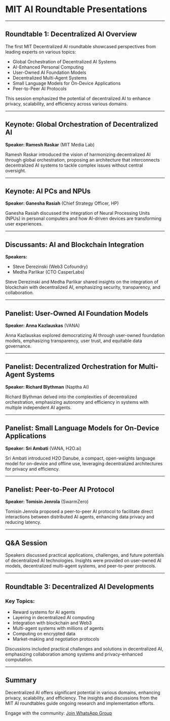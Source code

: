 # MIT AI Roundtable Presentations

---

## Roundtable 1: Decentralized AI Overview
The first MIT Decentralized AI roundtable showcased perspectives from leading experts on various topics:

- Global Orchestration of Decentralized AI Systems
- AI-Enhanced Personal Computing
- User-Owned AI Foundation Models
- Decentralized Multi-Agent Systems
- Small Language Models for On-Device Applications
- Peer-to-Peer AI Protocols

This session emphasized the potential of decentralized AI to enhance privacy, scalability, and efficiency across various domains.

---

## Keynote: Global Orchestration of Decentralized AI
**Speaker: Ramesh Raskar** (MIT Media Lab) 

Ramesh Raskar introduced the vision of harmonizing decentralized AI through global orchestration, proposing an architecture that interconnects decentralized AI systems to tackle complex issues without central oversight.

---

## Keynote: AI PCs and NPUs
**Speaker: Ganesha Rasiah** (Chief Strategy Officer, HP)

Ganesha Rasiah discussed the integration of Neural Processing Units (NPUs) in personal computers and how AI-driven devices are transforming user experiences.

---

## Discussants: AI and Blockchain Integration
**Speakers:**
- Steve Derezinski (Web3 Cofoundry)
- Medha Parlikar (CTO CasperLabs)

Steve Derezinski and Medha Parlikar shared insights on the integration of blockchain with decentralized AI, emphasizing security, transparency, and collaboration.

---

## Panelist: User-Owned AI Foundation Models
**Speaker: Anna Kazlauskas** (VANA)

Anna Kazlauskas explored democratizing AI through user-owned foundation models, emphasizing transparency, user trust, and equitable data governance.

---

## Panelist: Decentralized Orchestration for Multi-Agent Systems
**Speaker: Richard Blythman** (Naptha AI)

Richard Blythman delved into the complexities of decentralized orchestration, emphasizing autonomy and efficiency in systems with multiple independent AI agents.

---

## Panelist: Small Language Models for On-Device Applications
**Speaker: Sri Ambati** (VANA, H2O.ai)

Sri Ambati introduced H2O Danube, a compact, open-weights language model for on-device and offline use, leveraging decentralized architectures for privacy and efficiency.

---

## Panelist: Peer-to-Peer AI Protocol
**Speaker: Tomisin Jenrola** (SwarmZero)

Tomisin Jenrola proposed a peer-to-peer AI protocol to facilitate direct interactions between distributed AI agents, enhancing data privacy and reducing latency.

---

## Q&A Session
Speakers discussed practical applications, challenges, and future potentials of decentralized AI technologies. Insights were provided on user-owned AI models, decentralized multi-agent systems, and peer-to-peer protocols.

---

## Roundtable 3: Decentralized AI Developments
### Key Topics:
- Reward systems for AI agents
- Layering in decentralized AI computing
- Integration with blockchain and Web3
- Multi-agent systems with millions of agents
- Computing on encrypted data
- Market-making and negotiation protocols

Discussions included practical challenges and solutions in decentralized AI, emphasizing collaboration among systems and privacy-enhanced computation.

---

## Summary
Decentralized AI offers significant potential in various domains, enhancing privacy, scalability, and efficiency. The insights and discussions from the MIT AI roundtables guide ongoing research and implementation efforts.

Engage with the community:
[Join WhatsApp Group](https://chat.whatsapp.com/D44VCUdQ1KQ3OLL1w3xTiZ)
